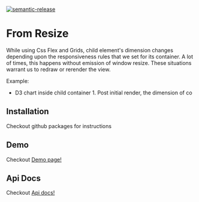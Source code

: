 [![semantic-release](https://img.shields.io/badge/%20%20%F0%9F%93%A6%F0%9F%9A%80-semantic--release-e10079.svg)](https://github.com/semantic-release/semantic-release)

# From Resize

While using Css Flex and Grids, child element's dimension changes depending upon the responsiveness rules that we set for its container. A lot of times, this happens without emission of window resize. These situations warrant us to redraw or rerender the view.

Example:

- D3 chart inside child container 1. Post initial render, the dimension of co

## Installation

Checkout github packages for instructions

## Demo

Checkout [Demo page!](https://twig-it.github.io/from-resize/)

## Api Docs

Checkout [Api docs!](https://twig-it.github.io/from-resize/types/index.html)
